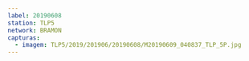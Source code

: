 ```yaml
---
label: 20190608
station: TLP5
network: BRAMON
capturas:
  - imagem: TLP5/2019/201906/20190608/M20190609_040837_TLP_5P.jpg
---
```

